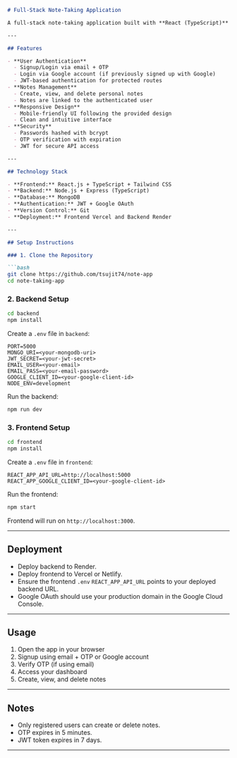 

````markdown
# Full-Stack Note-Taking Application

A full-stack note-taking application built with **React (TypeScript)** on the front-end and **Node.js (TypeScript)** on the back-end. Users can sign up using **email + OTP** or **Google login**, create and delete notes, and manage their account securely with **JWT authentication**.

---

## Features

- **User Authentication**
  - Signup/Login via email + OTP
  - Login via Google account (if previously signed up with Google)
  - JWT-based authentication for protected routes
- **Notes Management**
  - Create, view, and delete personal notes
  - Notes are linked to the authenticated user
- **Responsive Design**
  - Mobile-friendly UI following the provided design
  - Clean and intuitive interface
- **Security**
  - Passwords hashed with bcrypt
  - OTP verification with expiration
  - JWT for secure API access

---

## Technology Stack

- **Frontend:** React.js + TypeScript + Tailwind CSS
- **Backend:** Node.js + Express (TypeScript)
- **Database:** MongoDB
- **Authentication:** JWT + Google OAuth
- **Version Control:** Git
- **Deployment:** Frontend Vercel and Backend Render

---

## Setup Instructions

### 1. Clone the Repository

```bash
git clone https://github.com/tsujit74/note-app
cd note-taking-app
````

### 2. Backend Setup

```bash
cd backend
npm install
```

Create a `.env` file in `backend`:

```env
PORT=5000
MONGO_URI=<your-mongodb-uri>
JWT_SECRET=<your-jwt-secret>
EMAIL_USER=<your-email>
EMAIL_PASS=<your-email-password>
GOOGLE_CLIENT_ID=<your-google-client-id>
NODE_ENV=development
```

Run the backend:

```bash
npm run dev
```

### 3. Frontend Setup

```bash
cd frontend
npm install
```

Create a `.env` file in `frontend`:

```env
REACT_APP_API_URL=http://localhost:5000
REACT_APP_GOOGLE_CLIENT_ID=<your-google-client-id>
```

Run the frontend:

```bash
npm start
```

Frontend will run on `http://localhost:3000`.

---

## Deployment

* Deploy backend to Render.
* Deploy frontend to Vercel or Netlify.
* Ensure the frontend `.env` `REACT_APP_API_URL` points to your deployed backend URL.
* Google OAuth should use your production domain in the Google Cloud Console.

---

## Usage

1. Open the app in your browser
2. Signup using email + OTP or Google account
3. Verify OTP (if using email)
4. Access your dashboard
5. Create, view, and delete notes

---

## Notes

* Only registered users can create or delete notes.
* OTP expires in 5 minutes.
* JWT token expires in 7 days.

---

```


```
